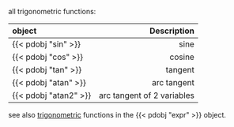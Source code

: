 all trigonometric functions:

|object |Description|
|:---|---:|
|{{< pdobj "sin" >}} |sine|
|{{< pdobj "cos" >}} |cosine|
|{{< pdobj "tan" >}} |tangent|
|{{< pdobj "atan" >}} |arc tangent|
|{{< pdobj "atan2" >}}|arc tangent of 2 variables|

see also [trigonometric](../expr#trigonometric) functions in the {{< pdobj "expr" >}} object.
